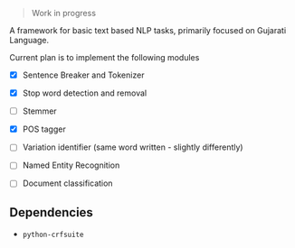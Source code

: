 > Work in progress

A framework for basic text based NLP tasks, primarily focused on Gujarati Language.

Current plan is to implement the following modules

- [x] Sentence Breaker and Tokenizer
- [x] Stop word detection and removal
- [ ] Stemmer
- [x] POS tagger
- [ ] Variation identifier (same word written - slightly differently)
- [ ] Named Entity Recognition
- [ ] Document classification


## Dependencies

- `python-crfsuite`
